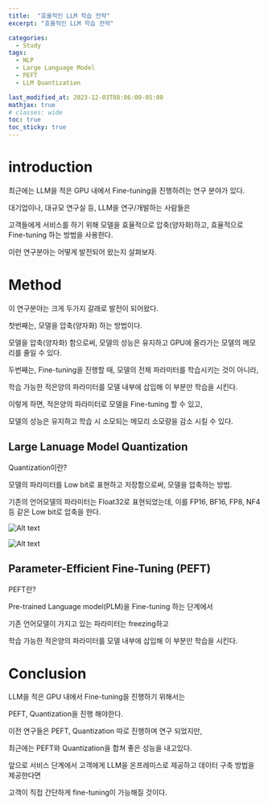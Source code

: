 ```yaml
---
title:  "효율적인 LLM 학습 전략"
excerpt: "효율적인 LLM 학습 전략"

categories:
  - Study
tags:
  - NLP
  - Large Language Model
  - PEFT
  - LLM Quantization

last_modified_at: 2023-12-03T08:06:00-05:00
mathjax: true
# classes: wide
toc: true
toc_sticky: true
---
```


# **introduction**

최근에는 LLM을 적은 GPU 내에서 Fine-tuning을 진행하려는 연구 분야가 있다.

대기업이나, 대규모 연구실 등, LLM을 연구/개발하는 사람들은

고객들에게 서비스를 하기 위해 모델을 효율적으로 압축(양자화)하고, 효율적으로 Fine-tuning 하는 방법을 사용한다.

이런 연구분야는 어떻게 발전되어 왔는지 살펴보자.


# **Method**

이 연구분야는 크게 두가지 갈래로 발전이 되어왔다. 

첫번째는, 모델을 압축(양자화) 하는 방법이다.

모델을 압축(양자화) 함으로써, 모델의 성능은 유지하고 GPU에 올라가는 모델의 메모리를 줄일 수 있다. 

두번째는, Fine-tuning을 진행할 때, 모델의 전체 파라미터를 학습시키는 것이 아니라, 

학습 가능한 적은양의 파라미터를 모델 내부에 삽입해 이 부분만 학습을 시킨다.

이렇게 하면, 적은양의 파라미터로 모델을 Fine-tuning 할 수 있고, 

모델의 성능은 유지하고 학습 시 소모되는 메모리 소모량을 감소 시킬 수 있다. 

## **Large Lanuage Model Quantization**

Quantization이란? 

모델의 파라미터를 Low bit로 표현하고 저장함으로써, 모델을 압축하는 방법.

기존의 언어모델의 파라미터는 Float32로 표현되었는데, 이를 FP16, BF16, FP8, NF4 등 같은 Low bit로 압축을 한다. 

![Alt text](image.png)

![Alt text](image-1.png)


## **Parameter-Efficient Fine-Tuning (PEFT)**

PEFT란?

Pre-trained Language model(PLM)을 Fine-tuning 하는 단계에서 

기존 언어모델이 가지고 있는 파라미터는 freezing하고 

학습 가능한 적은양의 파라미터를 모델 내부에 삽입해 이 부분만 학습을 시킨다.




# **Conclusion**

LLM을 적은 GPU 내에서 Fine-tuning을 진행하기 위해서는 

PEFT, Quantization을 진행 해야한다. 

이전 연구들은 PEFT, Quantization 따로 진행하며 연구 되었지만,

최근에는 PEFT와 Quantization을 합쳐 좋은 성능을 내고있다.

앞으로 서비스 단계에서 고객에게 LLM을 온프레미스로 제공하고 데이터 구축 방법을 제공한다면

고객이 직접 간단하게 fine-tuning이 가능해질 것이다.

